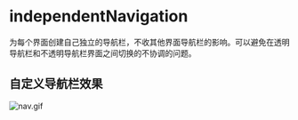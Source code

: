 # independentNavigation
为每个界面创建自己独立的导航栏，不收其他界面导航栏的影响。可以避免在透明导航栏和不透明导航栏界面之间切换的不协调的问题。
	
	
## 自定义导航栏效果

![nav.gif](http://upload-images.jianshu.io/upload_images/2541004-9d5c0b4f8b9f247f.gif?imageMogr2/auto-orient/strip)



